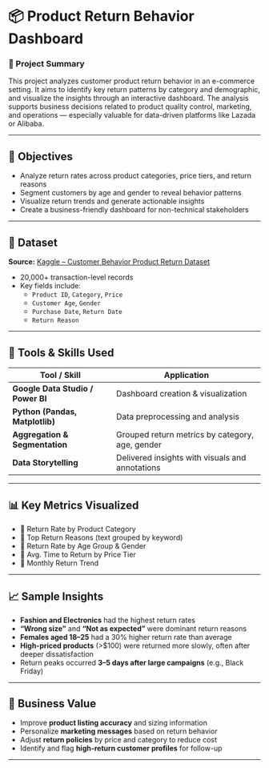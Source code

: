 # 📦 Product Return Behavior Dashboard

### 🧾 Project Summary  
This project analyzes customer product return behavior in an e-commerce setting. It aims to identify key return patterns by category and demographic, and visualize the insights through an interactive dashboard. The analysis supports business decisions related to product quality control, marketing, and operations — especially valuable for data-driven platforms like Lazada or Alibaba.

---

## 🎯 Objectives

- Analyze return rates across product categories, price tiers, and return reasons  
- Segment customers by age and gender to reveal behavior patterns  
- Visualize return trends and generate actionable insights  
- Create a business-friendly dashboard for non-technical stakeholders

---

## 📁 Dataset

**Source:** [Kaggle – Customer Behavior Product Return Dataset](https://www.kaggle.com/datasets/shubhendra7/customer-behavior-product-return-dataset)  
- 20,000+ transaction-level records  
- Key fields include:  
  - `Product ID`, `Category`, `Price`  
  - `Customer Age`, `Gender`  
  - `Purchase Date`, `Return Date`  
  - `Return Reason`

---

## 🧠 Tools & Skills Used

| Tool / Skill | Application |
|--------------|-------------|
| **Google Data Studio / Power BI** | Dashboard creation & visualization |
| **Python (Pandas, Matplotlib)** | Data preprocessing and analysis |
| **Aggregation & Segmentation** | Grouped return metrics by category, age, gender |
| **Data Storytelling** | Delivered insights with visuals and annotations |

---

## 📊 Key Metrics Visualized

- 🔹 Return Rate by Product Category  
- 🔹 Top Return Reasons (text grouped by keyword)  
- 🔹 Return Rate by Age Group & Gender  
- 🔹 Avg. Time to Return by Price Tier  
- 🔹 Monthly Return Trend  

---

## 📈 Sample Insights

- **Fashion and Electronics** had the highest return rates  
- **“Wrong size”** and **“Not as expected”** were dominant return reasons  
- **Females aged 18–25** had a 30% higher return rate than average  
- **High-priced products** (>$100) were returned more slowly, often after deeper dissatisfaction  
- Return peaks occurred **3–5 days after large campaigns** (e.g., Black Friday)

---


## 💼 Business Value

- Improve **product listing accuracy** and sizing information  
- Personalize **marketing messages** based on return behavior  
- Adjust **return policies** by price and category to reduce cost  
- Identify and flag **high-return customer profiles** for follow-up

---



